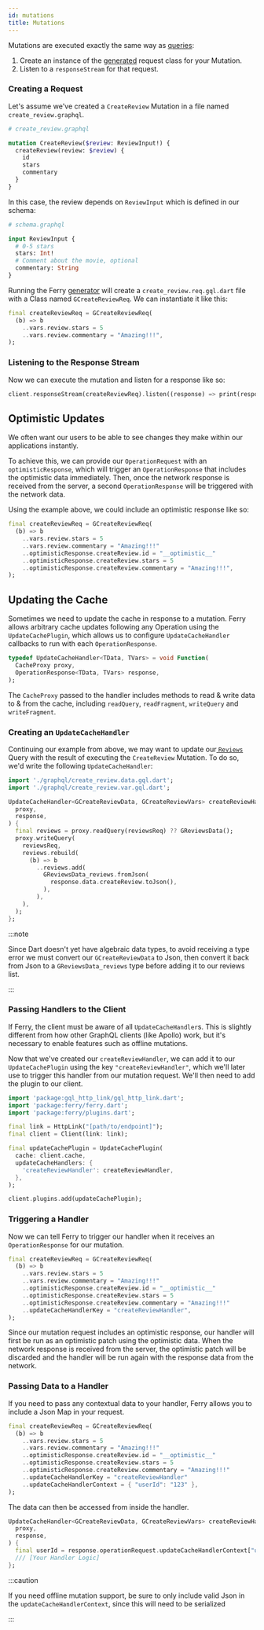 ```yaml
---
id: mutations
title: Mutations
---
```


Mutations are executed exactly the same way as [queries](queries.md):

1. Create an instance of the [generated](codegen.md) request class for your Mutation.
2. Listen to a `responseStream` for that request.

### Creating a Request

Let's assume we've created a `CreateReview` Mutation in a file named `create_review.graphql`.

```graphql
# create_review.graphql

mutation CreateReview($review: ReviewInput!) {
  createReview(review: $review) {
    id
    stars
    commentary
  }
}
```

In this case, the review depends on `ReviewInput` which is defined in our schema:

```graphql
# schema.graphql

input ReviewInput {
  # 0-5 stars
  stars: Int!
  # Comment about the movie, optional
  commentary: String
}
```

Running the Ferry [generator](codegen.md) will create a `create_review.req.gql.dart` file with a Class named `GCreateReviewReq`. We can instantiate it like this:

```dart
final createReviewReq = GCreateReviewReq(
  (b) => b
    ..vars.review.stars = 5
    ..vars.review.commentary = "Amazing!!!",
);
```

### Listening to the Response Stream

Now we can execute the mutation and listen for a response like so:

```dart
client.responseStream(createReviewReq).listen((response) => print(response));
```

## Optimistic Updates

We often want our users to be able to see changes they make within our applications instantly.

To achieve this, we can provide our `OperationRequest` with an `optimisticResponse`, which will trigger an `OperationResponse` that includes the optimistic data immediately. Then, once the network response is received from the server, a second `OperationResponse` will be triggered with the network data.

Using the example above, we could include an optimistic response like so:

```dart {5}
final createReviewReq = GCreateReviewReq(
  (b) => b
    ..vars.review.stars = 5
    ..vars.review.commentary = "Amazing!!!"
    ..optimisticResponse.createReview.id = "__optimistic__"
    ..optimisticResponse.createReview.stars = 5
    ..optimisticResponse.createReview.commentary = "Amazing!!!",
);
```

## Updating the Cache

Sometimes we need to update the cache in response to a mutation. Ferry allows arbitrary cache updates following any Operation using the `UpdateCachePlugin`, which allows us to configure `UpdateCacheHandler` callbacks to run with each `OperationResponse`.

```dart
typedef UpdateCacheHandler<TData, TVars> = void Function(
  CacheProxy proxy,
  OperationResponse<TData, TVars> response,
);
```

The `CacheProxy` passed to the handler includes methods to read & write data to & from the cache, including `readQuery`, `readFragment`, `writeQuery` and `writeFragment`.

### Creating an `UpdateCacheHandler`

Continuing our example from above, we may want to update our[ `Reviews`](queries.md#creating-a-request) Query with the result of executing the `CreateReview` Mutation. To do so, we'd write the following `UpdateCacheHandler`:

```dart
import './graphql/create_review.data.gql.dart';
import './graphql/create_review.var.gql.dart';

UpdateCacheHandler<GCreateReviewData, GCreateReviewVars> createReviewHandler = (
  proxy,
  response,
) {
  final reviews = proxy.readQuery(reviewsReq) ?? GReviewsData();
  proxy.writeQuery(
    reviewsReq,
    reviews.rebuild(
      (b) => b
        ..reviews.add(
          GReviewsData_reviews.fromJson(
            response.data.createReview.toJson(),
          ),
        ),
    ),
  );
};
```

:::note

Since Dart doesn't yet have algebraic data types, to avoid receiving a type error we must convert our `GCreateReviewData` to Json, then convert it back from Json to a `GReviewsData_reviews` type before adding it to our reviews list.

:::

### Passing Handlers to the Client

If Ferry, the client must be aware of all `UpdateCacheHandler`s. This is slightly different from how other GraphQL clients (like Apollo) work, but it's necessary to enable features such as offline mutations.

Now that we've created our `createReviewHandler`, we can add it to our `UpdateCachePlugin` using the key `"createReviewHandler"`, which we'll later use to trigger this handler from our mutation request. We'll then need to add the plugin to our client.

```dart
import 'package:gql_http_link/gql_http_link.dart';
import 'package:ferry/ferry.dart';
import 'package:ferry/plugins.dart';

final link = HttpLink("[path/to/endpoint]");
final client = Client(link: link);

final updateCachePlugin = UpdateCachePlugin(
  cache: client.cache,
  updateCacheHandlers: {
    'createReviewHandler': createReviewHandler,
  },
);

client.plugins.add(updateCachePlugin);
```

### Triggering a Handler

Now we can tell Ferry to trigger our handler when it receives an `OperationResponse` for our mutation.

```dart {8}
final createReviewReq = GCreateReviewReq(
  (b) => b
    ..vars.review.stars = 5
    ..vars.review.commentary = "Amazing!!!"
    ..optimisticResponse.createReview.id = "__optimistic__"
    ..optimisticResponse.createReview.stars = 5
    ..optimisticResponse.createReview.commentary = "Amazing!!!"
    ..updateCacheHandlerKey = "createReviewHandler",
);
```

Since our mutation request includes an optimistic response, our handler will first be run as an optimistic patch using the optimistic data. When the network response is received from the server, the optimistic patch will be discarded and the handler will be run again with the response data from the network.

### Passing Data to a Handler

If you need to pass any contextual data to your handler, Ferry allows you to include a Json Map in your request.

```dart {9}
final createReviewReq = GCreateReviewReq(
  (b) => b
    ..vars.review.stars = 5
    ..vars.review.commentary = "Amazing!!!"
    ..optimisticResponse.createReview.id = "__optimistic__"
    ..optimisticResponse.createReview.stars = 5
    ..optimisticResponse.createReview.commentary = "Amazing!!!"
    ..updateCacheHandlerKey = "createReviewHandler"
    ..updateCacheHandlerContext = { "userId": "123" },
);
```

The data can then be accessed from inside the handler.

```dart
UpdateCacheHandler<GCreateReviewData, GCreateReviewVars> createReviewHandler = (
  proxy,
  response,
) {
  final userId = response.operationRequest.updateCacheHandlerContext["userId"];
  /// [Your Handler Logic]
};
```

:::caution

If you need offline mutation support, be sure to only include valid Json in the `updateCacheHandlerContext`, since this will need to be serialized

:::
